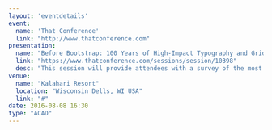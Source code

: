 ```yaml
---
layout: 'eventdetails'
event: 
  name: 'That Conference'
  link: "http://www.thatconference.com"
presentation:
  name: "Before Bootstrap: 100 Years of High-Impact Typography and Grid-Based Design"
  link: "https://www.thatconference.com/sessions/session/10398"
  desc: "This session will provide attendees with a survey of the most exciting and influential twentieth-century design movements and how they inform--or defy--best practices for web development today."
venue: 
  name: "Kalahari Resort"
  location: "Wisconsin Dells, WI USA"
  link: "#"
date: 2016-08-08 16:30
type: "ACAD"
---
```


   
